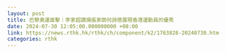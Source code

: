 ```yaml
---
layout: post
title: 巴黎奧運直擊｜李家超讚揚張家朗何詩蓓展現香港運動員的優秀
date: 2024-07-30 12:05:00.000000000 +08:00
link: https://news.rthk.hk/rthk/ch/component/k2/1763828-20240730.htm
categories: rthk
---
```



